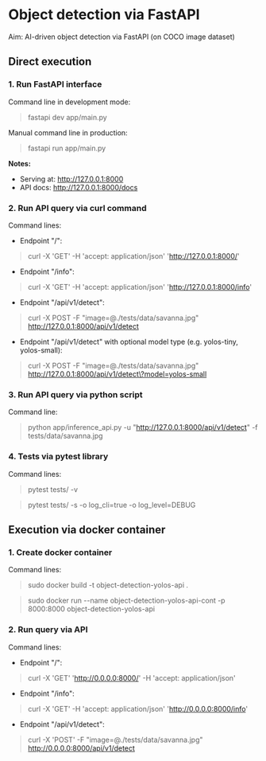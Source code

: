 # Object detection via FastAPI

Aim: AI-driven object detection via FastAPI (on COCO image dataset)

## Direct execution

### 1. Run FastAPI interface

Command line in development mode:
> fastapi dev app/main.py

Manual command line in production:
> fastapi run app/main.py

<b>Notes:</b>
 - Serving at: http://127.0.0.1:8000 
 - API docs: http://127.0.0.1:8000/docs



### 2. Run API query via curl command

Command lines:
 - Endpoint "/":
> curl -X 'GET' -H 'accept: application/json' 'http://127.0.0.1:8000/'

- Endpoint "/info":
> curl -X 'GET' -H 'accept: application/json' 'http://127.0.0.1:8000/info'
  

 - Endpoint "/api/v1/detect":
>  curl -X POST -F "image=@./tests/data/savanna.jpg" http://127.0.0.1:8000/api/v1/detect

 - Endpoint "/api/v1/detect" with optional model type (e.g. yolos-tiny, yolos-small):
>  curl -X POST -F "image=@./tests/data/savanna.jpg" http://127.0.0.1:8000/api/v1/detect\?model=yolos-small


### 3. Run API query via python script

Command line:
> python app/inference_api.py -u "http://127.0.0.1:8000/api/v1/detect" -f tests/data/savanna.jpg

### 4. Tests via pytest library

Command lines:
> pytest tests/ -v

> pytest tests/ -s -o log_cli=true -o log_level=DEBUG


## Execution via docker container

### 1. Create docker container

Command lines:
> sudo docker build -t object-detection-yolos-api .

> sudo docker run --name object-detection-yolos-api-cont -p 8000:8000 object-detection-yolos-api

### 2. Run query via API

Command lines:
 - Endpoint "/":
> curl -X 'GET' 'http://0.0.0.0:8000/' -H 'accept: application/json'

 - Endpoint "/info":
> curl -X 'GET' -H 'accept: application/json' 'http://0.0.0.0:8000/info'

 - Endpoint "/api/v1/detect":
>  curl -X 'POST' -F "image=@./tests/data/savanna.jpg" http://0.0.0.0:8000/api/v1/detect 


